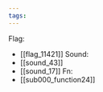 ```yaml
---
tags:
---
```

Flag:
- [[flag_11421]]
Sound:
- [[sound_43]]
- [[sound_17]]
Fn:
- [[sub000_function24]]
